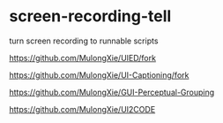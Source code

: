 # screen-recording-tell
turn screen recording to runnable scripts

https://github.com/MulongXie/UIED/fork

https://github.com/MulongXie/UI-Captioning/fork

https://github.com/MulongXie/GUI-Perceptual-Grouping

https://github.com/MulongXie/UI2CODE
